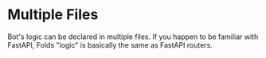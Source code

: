 # Multiple Files

Bot's logic can be declared in multiple files.
If you happen to be familiar with FastAPI, Folds "logic" is basically the same as FastAPI routers.

